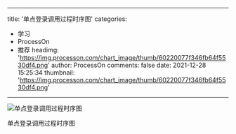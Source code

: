 
---
title: '单点登录调用过程时序图'
categories: 
 - 学习
 - ProcessOn
 - 推荐
headimg: 'https://img.processon.com/chart_image/thumb/60220077f346fb64f5530df4.png'
author: ProcessOn
comments: false
date: 2021-12-28 15:25:34
thumbnail: 'https://img.processon.com/chart_image/thumb/60220077f346fb64f5530df4.png'
---

<div>   
<img class="thumb" alt="单点登录调用过程时序图" src="https://img.processon.com/chart_image/thumb/60220077f346fb64f5530df4.png" referrerpolicy="no-referrer">
<p>单点登录调用过程时序图</p>  
</div>
            